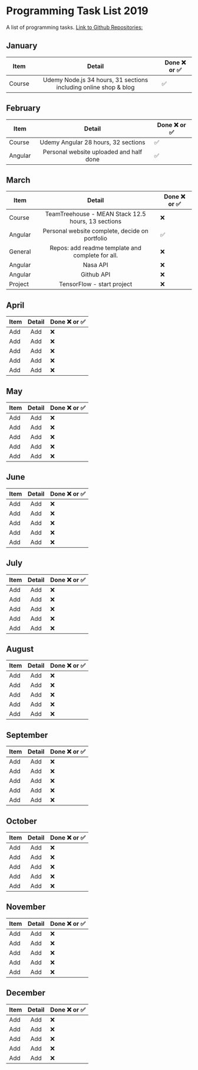 # Programming Task List 2019

A list of programming tasks. [Link to Github Repositories:](https://github.com/AndrewJBateman?tab=repositories)

## January

| Item | Detail | Done ❌ or ✅|
|-------|:--------:|--------|
| Course | Udemy Node.js 34 hours, 31 sections including online shop & blog | ✅ |

## February

| Item | Detail | Done ❌ or ✅|
|-------|:--------:|--------|
| Course | Udemy Angular 28 hours, 32 sections  | ✅ |
| Angular | Personal website uploaded and half done | ✅ |

## March

| Item | Detail | Done ❌ or ✅|
|-------|:--------:|--------|
| Course | TeamTreehouse - MEAN Stack 12.5 hours, 13 sections | ❌ |
| Angular | Personal website complete, decide on portfolio | ✅ |
| General | Repos: add readme template and complete for all. | ❌ |  
| Angular | Nasa API | ❌ |
| Angular | Github API | ❌ |
| Project | TensorFlow - start project | ❌ |

## April

| Item | Detail | Done ❌ or ✅|
|-------|:--------:|--------|
| Add | Add | ❌ |
| Add | Add | ❌ |
| Add | Add | ❌ |
| Add | Add | ❌ |
| Add | Add | ❌ |

## May

| Item | Detail | Done ❌ or ✅|
|-------|:--------:|--------|
| Add | Add | ❌ |
| Add | Add | ❌ |
| Add | Add | ❌ |
| Add | Add | ❌ |
| Add | Add | ❌ |

## June

| Item | Detail | Done ❌ or ✅|
|-------|:--------:|--------|
| Add | Add | ❌ |
| Add | Add | ❌ |
| Add | Add | ❌ |
| Add | Add | ❌ |
| Add | Add | ❌ |

## July

| Item | Detail | Done ❌ or ✅|
|-------|:--------:|--------|
| Add | Add | ❌ |
| Add | Add | ❌ |
| Add | Add | ❌ |
| Add | Add | ❌ |
| Add | Add | ❌ |

## August

| Item | Detail | Done ❌ or ✅|
|-------|:--------:|--------|
| Add | Add | ❌ |
| Add | Add | ❌ |
| Add | Add | ❌ |
| Add | Add | ❌ |
| Add | Add | ❌ |

## September

| Item | Detail | Done ❌ or ✅|
|-------|:--------:|--------|
| Add | Add | ❌ |
| Add | Add | ❌ |
| Add | Add | ❌ |
| Add | Add | ❌ |
| Add | Add | ❌ |

## October

| Item | Detail | Done ❌ or ✅|
|-------|:--------:|--------|
| Add | Add | ❌ |
| Add | Add | ❌ |
| Add | Add | ❌ |
| Add | Add | ❌ |
| Add | Add | ❌ |

## November

| Item | Detail | Done ❌ or ✅|
|-------|:--------:|--------|
| Add | Add | ❌ |
| Add | Add | ❌ |
| Add | Add | ❌ |
| Add | Add | ❌ |
| Add | Add | ❌ |

## December

| Item | Detail | Done ❌ or ✅|
|-------|:--------:|--------|
| Add | Add | ❌ |
| Add | Add | ❌ |
| Add | Add | ❌ |
| Add | Add | ❌ |
| Add | Add | ❌ |